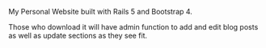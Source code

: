 My Personal Website built with Rails 5 and Bootstrap 4.

Those who download it will have admin function to add and edit blog posts as well as update sections as they see fit.
